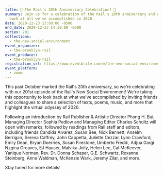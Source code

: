 ```yaml
---
title: 🎉 The Rail's 20th Anniversary Celebration! 🎉
summary: Join us for a celebration of the Rail's 20th anniversary and a look
  back at all we've accomplished in 2020.
date: 2020-12-23 13:00:00 -0500
end_date: 2020-12-23 14:30:00 -0500
series: 201
collections:
  - the-new-social-environment
event_organizer:
  - the-brooklyn-rail
event_producer:
  - the-brooklyn-rail
registration_url: https://www.eventbrite.com/e/the-new-social-environment-200-the-rails-20th-anniversary-tickets-132870415991
event_platform:
  - zoom
---
```

This past October marked the Rail's 20th anniversary, so we're celebrating with our 201st episode of the Rail's New Social Environment! We're taking this opportunity to look back at what we've accomplished by inviting friends and colleagues to share a selection of texts, poems, music, and more that highlight the virtual odyssey of 2020.

Following an introduction by Rail Publisher & Artistic Director Phong H. Bui, Managing Director Sophia Pedlow and Managing Editor Charles Schultz will open with remarks, followed by readings from Rail staff and editors, including friends Candida Alvarez, Susan Bee, Nick Bennett, Anselm Berrigan, Serena Caffrey, John Cappetta, Juliette Cezzar, Lynn Crawford, Emily Dean, Bryan Doerries, Susan Firestone, Umberto Freddi, Adjua Gargi Nzgina Greaves, EJ Hauser, Malvika Jolly, Helen Lee, Cal McKeever, Yanique Norman, Rev. Dr. Donna Schaper, G.E. Schwartz, Roxanne Steinberg, Anne Waldman, McKenzie Wark, Jeremy Zilar, and more. 

Stay tuned for more details!